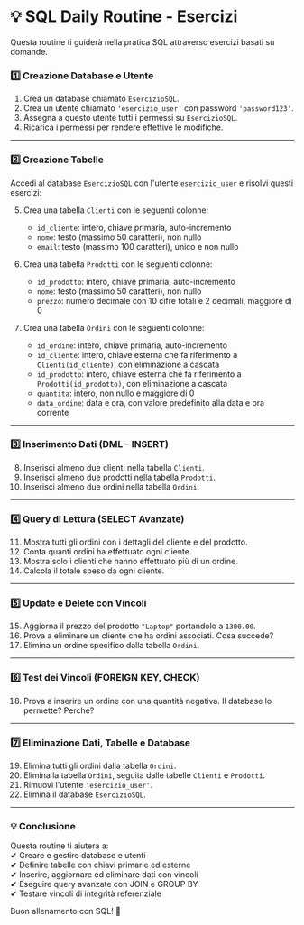 # **💡 SQL Daily Routine - Esercizi**  

Questa routine ti guiderà nella pratica SQL attraverso esercizi basati su domande.  

### **1️⃣ Creazione Database e Utente**  

1. Crea un database chiamato `EsercizioSQL`.  
2. Crea un utente chiamato `'esercizio_user'` con password `'password123'`.  
3. Assegna a questo utente tutti i permessi su `EsercizioSQL`.  
4. Ricarica i permessi per rendere effettive le modifiche.  

---

### **2️⃣ Creazione Tabelle**  

Accedi al database `EsercizioSQL` con l'utente `esercizio_user` e risolvi questi esercizi:  

5. Crea una tabella `Clienti` con le seguenti colonne:  
   - `id_cliente`: intero, chiave primaria, auto-incremento  
   - `nome`: testo (massimo 50 caratteri), non nullo  
   - `email`: testo (massimo 100 caratteri), unico e non nullo  

6. Crea una tabella `Prodotti` con le seguenti colonne:  
   - `id_prodotto`: intero, chiave primaria, auto-incremento  
   - `nome`: testo (massimo 50 caratteri), non nullo  
   - `prezzo`: numero decimale con 10 cifre totali e 2 decimali, maggiore di 0  

7. Crea una tabella `Ordini` con le seguenti colonne:  
   - `id_ordine`: intero, chiave primaria, auto-incremento  
   - `id_cliente`: intero, chiave esterna che fa riferimento a `Clienti(id_cliente)`, con eliminazione a cascata  
   - `id_prodotto`: intero, chiave esterna che fa riferimento a `Prodotti(id_prodotto)`, con eliminazione a cascata  
   - `quantita`: intero, non nullo e maggiore di 0  
   - `data_ordine`: data e ora, con valore predefinito alla data e ora corrente  

---

### **3️⃣ Inserimento Dati (DML - INSERT)**  

8. Inserisci almeno due clienti nella tabella `Clienti`.  
9. Inserisci almeno due prodotti nella tabella `Prodotti`.  
10. Inserisci almeno due ordini nella tabella `Ordini`.  

---

### **4️⃣ Query di Lettura (SELECT Avanzate)**  

11. Mostra tutti gli ordini con i dettagli del cliente e del prodotto.  
12. Conta quanti ordini ha effettuato ogni cliente.  
13. Mostra solo i clienti che hanno effettuato più di un ordine.  
14. Calcola il totale speso da ogni cliente.  

---

### **5️⃣ Update e Delete con Vincoli**  

15. Aggiorna il prezzo del prodotto `"Laptop"` portandolo a `1300.00`.  
16. Prova a eliminare un cliente che ha ordini associati. Cosa succede?  
17. Elimina un ordine specifico dalla tabella `Ordini`.  

---

### **6️⃣ Test dei Vincoli (FOREIGN KEY, CHECK)**  

18. Prova a inserire un ordine con una quantità negativa. Il database lo permette? Perché?  

---

### **7️⃣ Eliminazione Dati, Tabelle e Database**  

19. Elimina tutti gli ordini dalla tabella `Ordini`.  
20. Elimina la tabella `Ordini`, seguita dalle tabelle `Clienti` e `Prodotti`.  
21. Rimuovi l'utente `'esercizio_user'`.  
22. Elimina il database `EsercizioSQL`.  

---

### **💡 Conclusione**  

Questa routine ti aiuterà a:  
✔ Creare e gestire database e utenti  
✔ Definire tabelle con chiavi primarie ed esterne  
✔ Inserire, aggiornare ed eliminare dati con vincoli  
✔ Eseguire query avanzate con JOIN e GROUP BY  
✔ Testare vincoli di integrità referenziale  

Buon allenamento con SQL! 🚀
